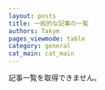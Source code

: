 ```yaml
---
layout: posts
title: 一般的な記事の一覧
authors: Takym
pages_viewmode: table
category: general
cat_main: cat_main
---
```

記事一覧を取得できません。
